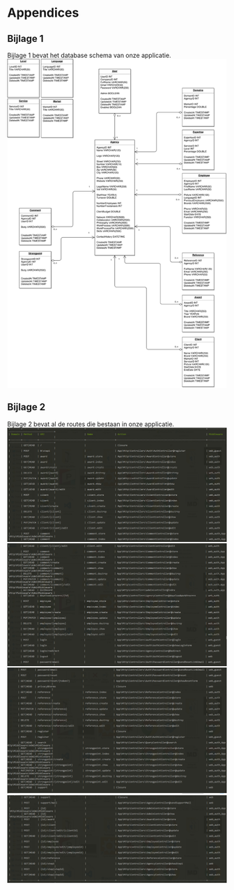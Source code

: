 # Appendices
## Bijlage 1
Bijlage 1 bevat het database schema van onze applicatie.
<img src="../images/databaseschema.png">
## Bijlage 2
Bijlage 2 bevat al de routes die bestaan in onze applicatie.
<img src="../images/routes1.png">
<img src="../images/routes2.png">
<img src="../images/routes3.png">
<img src="../images/routes4.png">

